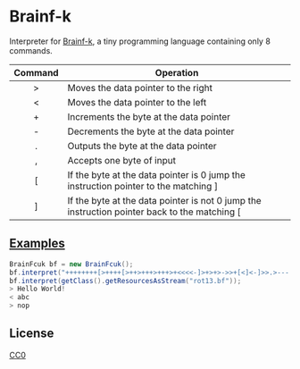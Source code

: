 # Brainf-k

Interpreter for [Brainf-k](https://en.wikipedia.org/wiki/Brainfuck), a tiny programming language containing only 8 commands.

| Command | Operation |
|:-------:| ----------|
| >       | Moves the data pointer to the right |
| <       | Moves the data pointer to the left  |
| +       | Increments the byte at the data pointer |
| -       | Decrements the byte at the data pointer |
| .       | Outputs the byte at the data pointer    |
| ,       | Accepts one byte of input               | 
| [       | If the byte at the data pointer is 0 jump the instruction pointer to the matching ] |
| ]       | If the byte at the data pointer is not 0 jump the instruction pointer back to the matching [ |

## [Examples](https://en.wikipedia.org/wiki/Brainfuck#Examples)

```java
BrainFcuk bf = new BrainFcuk();
bf.interpret("++++++++[>++++[>++>+++>+++>+<<<<-]>+>+>->>+[<]<-]>>.>---.+++++++..+++.>>.<-.<.+++.------.--------.>>+.>++.");
bf.interpret(getClass().getResourcesAsStream("rot13.bf"));
> Hello World!
< abc
> nop
```

## License

[CC0](https://creativecommons.org/publicdomain/zero/1.0/)
